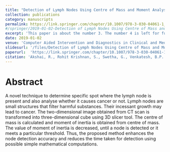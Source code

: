 ```yaml
---
title: "Detection of Lymph Nodes Using Centre of Mass and Moment Analysis"
collection: publications
category: manuscripts
permalink: https://link.springer.com/chapter/10.1007/978-3-030-04061-1_24 
#/springer/2019-01-02-Detection of Lymph Nodes Using Centre of Mass and Moment Analysis
excerpt: 'This paper is about the number 3. The number 4 is left for future work.'
date: 2019-01-02
venue: 'Computer Aided Intervention and Diagnostics in Clinical and Medical Images'
slidesurl: '/files/Detection of Lymph Nodes Using Centre of Mass and Moment Analysis.pdf'
paperurl:  'https://link.springer.com/chapter/10.1007/978-3-030-04061-1_24'
citation: 'Akshai, R., Rohit Krishnan, S., Swetha, G., Venkatesh, B.P. (2019). &quot;Detection of Lymph Nodes Using Centre of Mass and Moment Analysis.&quot; <i>Computer Aided Intervention and Diagnostics in Clinical and Medical Images.</i>. vol 31.'
---
```


Abstract
======
A novel technique to determine specific spot where the lymph node is present and also analyse whether it causes cancer or not. Lymph nodes are small structures that filter harmful substances. Their incessant growth may lead to cancer. The two-dimensional image obtained from CT scan is transformed into three-dimensional cube using 3D slicer tool. The centre of mass is calculated and moment of inertia is obtained from centre of mass. The value of moment of inertia is decreased, until a node is detected or it meets a particular threshold. Thus, the proposed method enhances the node detection accuracy and reduces the time taken for detection using possible simple mathematical computations.